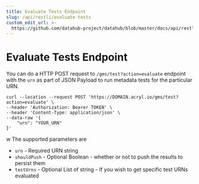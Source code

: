 ```yaml
---
title: Evaluate Tests Endpoint
slug: /api/restli/evaluate-tests
custom_edit_url: >-
  https://github.com/datahub-project/datahub/blob/master/docs/api/restli/evaluate-tests.md
---
```

# Evaluate Tests Endpoint
<FeatureAvailability saasOnly />

You can do a HTTP POST request to `/gms/test?action=evaluate` endpoint with the `urn` as part of JSON Payload to run metadata tests for the particular URN.

```
curl --location --request POST 'https://DOMAIN.acryl.io/gms/test?action=evaluate' \
--header 'Authorization: Bearer TOKEN' \
--header 'Content-Type: application/json' \
--data-raw '{
    "urn": "YOUR_URN"
}'
```
w
The supported parameters are
- `urn` - Required URN string
- `shouldPush` - Optional Boolean - whether or not to push the results to persist them
- `testUrns` - Optional List of string - If you wish to get specific test URNs evaluated
